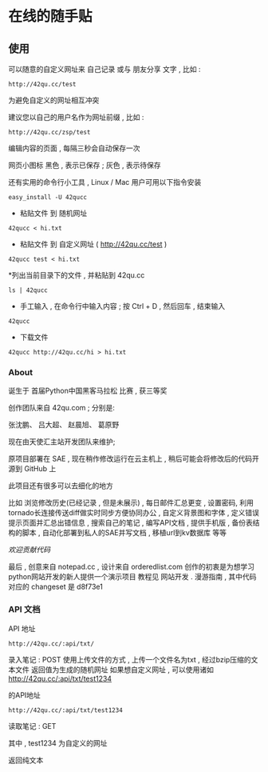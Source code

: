 在线的随手贴 
===========

使用
----

可以随意的自定义网址来 自己记录 或与 朋友分享 文字 , 比如 :

```
http://42qu.cc/test
```

为避免自定义的网址相互冲突 

建议您以自己的用户名作为网址前缀 , 比如 :

```
http://42qu.cc/zsp/test
```

编辑内容的页面 , 每隔三秒会自动保存一次

网页小图标 黑色 , 表示已保存 ; 灰色 , 表示待保存

还有实用的命令行小工具 , Linux / Mac 用户可用以下指令安装

```
easy_install -U 42qucc
```

* 粘贴文件 到 随机网址

```
42qucc < hi.txt
```

* 粘贴文件 到 自定义网址 ( http://42qu.cc/test )

```
42qucc test < hi.txt
```

*列出当前目录下的文件 , 并粘贴到 42qu.cc

```
ls | 42qucc
```

* 手工输入 , 在命令行中输入内容 ; 按 Ctrl + D , 然后回车 , 结束输入

```
42qucc
```

* 下载文件

```
42qucc http://42qu.cc/hi > hi.txt
```


### About

诞生于 首届Python中国黑客马拉松 比赛 , 获三等奖

创作团队来自 42qu.com ; 分别是:

张沈鹏、 吕大超、 赵晨旭、 葛原野

现在由天使汇主站开发团队来维护;

原项目部署在 SAE , 现在稍作修改运行在云主机上 , 稍后可能会将修改后的代码开源到 GitHub 上

此项目还有很多可以去细化的地方

比如 浏览修改历史(已经记录 , 但是未展示) , 每日邮件汇总更变 , 设置密码, 利用tornado长连接传送diff做实时同步方便协同办公 , 自定义背景图和字体 , 定义错误提示页面并汇总出错信息 , 搜索自己的笔记 , 编写API文档 , 提供手机版 , 备份表结构的脚本 , 自动化部署到私人的SAE并写文档 , 移植url到kv数据库 等等

*欢迎贡献代码*

最后 , 创意来自 notepad.cc , 设计来自 orderedlist.com
创作的初衷是为想学习python网站开发的新人提供一个演示项目
教程见 网站开发 . 漫游指南 , 其中代码对应的 changeset 是 d8f73e1

### API 文档

API 地址

```http://42qu.cc/:api/txt/```

录入笔记 : POST
使用上传文件的方式 , 上传一个文件名为txt , 经过bzip压缩的文本文件
返回值为生成的随机网址
如果想自定义网址 , 可以使用诸如
http://42qu.cc/:api/txt/test1234

的API地址

```http://42qu.cc/:api/txt/test1234```

读取笔记 : GET

其中 , test1234 为自定义的网址

返回纯文本

